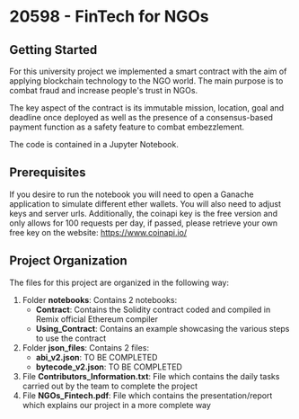 # 20598 - FinTech for NGOs

## Getting Started
For this university project we implemented a smart contract with the aim of applying blockchain technology to the NGO world.
The main purpose is to combat fraud and increase people's trust in NGOs.

The key aspect of the contract is its immutable mission, location, goal and deadline once deployed as well as the presence of a consensus-based payment function as a safety feature to combat embezzlement.

The code is contained in a Jupyter Notebook.

## Prerequisites
If you desire to run the notebook you will need to open a Ganache application to simulate different ether wallets. 
You will also need to adjust keys and server urls.
Additionally, the coinapi key is the free version and only allows for 100 requests per day, if passed, please retrieve your own free key on the website: https://www.coinapi.io/

## Project Organization
The files for this project are organized in the following way:
1.  Folder __notebooks__: Contains 2 notebooks:
    *  __Contract__: Contains the Solidity contract coded and compiled in Remix official Ethereum compiler
    *  __Using_Contract__: Contains an example showcasing the various steps to use the contract 
2.  Folder __json_files__: Contains 2 files:
    *  __abi_v2.json__: TO BE COMPLETED
    *  __bytecode_v2.json__: TO BE COMPLETED
3.  File __Contributors_Information.txt__: File which contains the daily tasks carried out by the team to complete the project 
4.  File __NGOs_Fintech.pdf__: File which contains the presentation/report which explains our project in a more complete way
